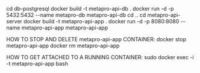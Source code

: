 cd db-postgresql
docker build -t metapro-api-db .
docker run -d -p 5432:5432 --name metapro-db metapro-api-db
cd ..
cd metapro-api-server
docker build -t metapro-api-app .
docker run -d -p 8080:8080 --name metapro-api-app metapro-api-app

HOW TO STOP AND DELETE metapro-api-app CONTAINER:
docker stop metapro-api-app
docker rm metapro-api-app


HOW TO GET ATTACHED TO A RUNNING CONTAINER: sudo docker exec -i -t metapro-api-app bash
